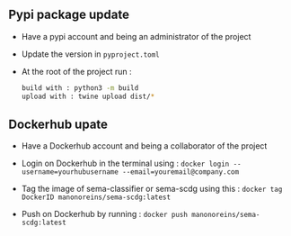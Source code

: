 ## Pypi package update

* Have a pypi account and being an administrator of the project

* Update the version in `pyproject.toml`

* At the root of the project run :
    ```bash
    build with : python3 -m build
    upload with : twine upload dist/*
    ```

## Dockerhub upate

* Have a Dockerhub account and being a collaborator of the project

* Login on Dockerhub in the terminal using :
        ```
        docker login --username=yourhubusername --email=youremail@company.com
        ```

* Tag the image of sema-classifier or sema-scdg using this :
        ```
        docker tag DockerID manonoreins/sema-scdg:latest
        ```

* Push on Dockerhub by running :
        ```
        docker push manonoreins/sema-scdg:latest
        ```
